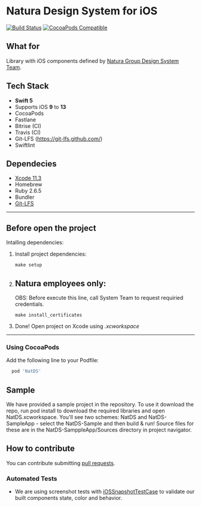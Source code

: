# Natura Design System for iOS

[![Build Status](https://travis-ci.org/natura-cosmeticos/natds-ios.svg)](https://travis-ci.org/natura-cosmeticos/natds-ios)
[![CocoaPods Compatible](https://img.shields.io/cocoapods/v/NatDS.svg)](https://img.shields.io/cocoapods/v/NatDS.svg)


## What for
Library with iOS components defined by [Natura Group Design System Team](https://zeroheight.com/25ddaa7f8/p/07a27e).


## Tech Stack
- __Swift 5__
- Supports iOS __9__ to __13__
- CocoaPods
- Fastlane
- Bitrise (CI)
- Travis (CI)
- Git-LFS (https://git-lfs.github.com/)
- Swiftlint

## Dependecies
- [Xcode 11.3](https://download.developer.apple.com/Developer_Tools/Xcode_11.3/Xcode_11.3.xip)
- Homebrew
- Ruby 2.6.5
- Bundler
- [Git-LFS](https://git-lfs.github.com/)

---
## Before open the project ##
  Intalling dependencies:

1. Install project dependencies:  
   ```
   make setup
   ```
3. ## Natura employees only:  
   OBS: Before execute this line, call System Team to request requiried credentials.

   ```
   make install_certificates
   ```  

4. Done! Open project on Xcode using _.xcworkspace_

---

### Using CocoaPods

Add the following line to your Podfile:
```ruby
  pod 'NatDS'
```

## Sample
We have provided a sample project in the repository. To use it download the repo, run pod install to download the required libraries and open NatDS.xcworkspace. You'll see two schemes: NatDS and NatDS-SampleApp - select the NatDS-Sample and then build & run! Source files for these are in the NatDS-SamppleApp/Sources directory in project navigator.

## How to contribute
You can contribute submitting [pull requests](https://github.com/natura-cosmeticos/natds-ios/pulls).

### Automated Tests
- We are using screenshot tests with [iOSSnapshotTestCase](https://github.com/uber/ios-snapshot-test-case) to validate our built components state, color and behavior.